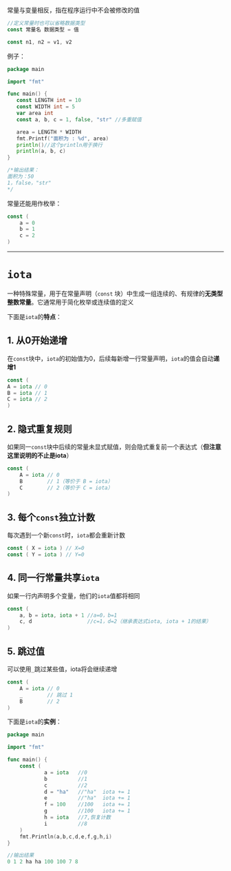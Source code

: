 常量与变量相反，指在程序运行中不会被修改的值
```go
//定义常量时也可以省略数据类型
const 常量名 数据类型 = 值

const n1, n2 = v1, v2
```
例子：
```go
package main

import "fmt"

func main() {
   const LENGTH int = 10
   const WIDTH int = 5   
   var area int
   const a, b, c = 1, false, "str" //多重赋值

   area = LENGTH * WIDTH
   fmt.Printf("面积为 : %d", area)
   println()//这个println用于换行
   println(a, b, c)   
}

/*输出结果：
面积为：50
1，false，"str"
*/
```
常量还能用作枚举：
```go
const (
    a = 0
    b = 1
    c = 2
)
```
***
# `iota`
一种特殊常量，用于在常量声明（`const` 块）中生成一组连续的、有规律的**无类型整数常量**。它通常用于简化枚举或连续值的定义

下面是`iota`的**特点**：
## **1. 从0开始递增**
在`const`块中，`iota`的初始值为0，后续每新增一行常量声明，`iota`的值会自动**递增1**
```go
const (
A = iota // 0
B = iota // 1
C = iota // 2
)
```
## 2. 隐式重复规则
如果同一`const`块中后续的常量未显式赋值，则会隐式重复前一个表达式（**但注意这里说明的不止是iota**）
```go
const (
    A = iota // 0
    B        // 1（等价于 B = iota）
    C        // 2（等价于 C = iota）
)
```
## 3. 每个`const`独立计数
每次遇到一个新`const`时，`iota`都会重新计数
```go
const ( X = iota ) // X=0
const ( Y = iota ) // Y=0
```
## 4. 同一行常量共享`iota`
如果一行内声明多个变量，他们的`iota`值都将相同
```go
const (
	a, b = iota, iota + 1 //a=0，b=1
	c, d                  //c=1，d=2（继承表达式iota, iota + 1的结果）
)
```
## 5. 跳过值
可以使用`_`跳过某些值，iota将会继续递增
```go
const (
    A = iota // 0
    _        // 跳过 1
    B        // 2
)
```

下面是`iota`的**实例**：
```go
package main

import "fmt"

func main() {
    const (
            a = iota   //0
            b          //1
            c          //2
            d = "ha"   //"ha"  iota += 1
            e          //"ha"  iota += 1
            f = 100    //100   iota += 1
            g          //100   iota += 1
            h = iota   //7,恢复计数
            i          //8
    )
    fmt.Println(a,b,c,d,e,f,g,h,i)
}

//输出结果
0 1 2 ha ha 100 100 7 8
```
